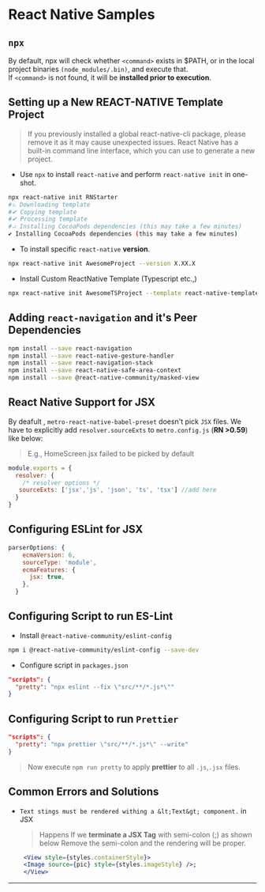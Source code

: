 # React Native Samples

## `npx`

By default, npx will check whether `<command>` exists in $PATH, or in the local project binaries `(node_modules/.bin)`, and execute that.  
If `<command>` is not found, it will be __installed prior to execution__.

## Setting up a New REACT-NATIVE Template Project

>If you previously installed a global react-native-cli package, please remove it as it may cause unexpected issues.
>React Native has a built-in command line interface, which you can use to generate a new project.

- Use `npx` to install `react-native` and perform `react-native init` in one-shot.

```bash
npx react-native init RNStarter
#⠦ Downloading template
#✔ Copying template
#✔ Processing template
#⠴ Installing CocoaPods dependencies (this may take a few minutes)
✔ Installing CocoaPods dependencies (this may take a few minutes)
```

- To install specific `react-native` __version__.

```bash
npx react-native init AwesomeProject --version X.XX.X
```

- Install Custom ReactNative Template (Typescript etc.,)

```bash
npx react-native init AwesomeTSProject --template react-native-template-typescript
```

## Adding `react-navigation` and it's Peer Dependencies

```bash
npm install --save react-navigation
npm install --save react-native-gesture-handler
npm install --save react-navigation-stack
npm install --save react-native-safe-area-context
npm install --save @react-native-community/masked-view
```

## React Native Support for JSX

By deafult , `metro-react-native-babel-preset` doesn't pick `JSX` files.
We have to explicitly add `resolver.sourceExts` to `metro.config.js` (__RN >0.59__) like below:

> E.g., HomeScreen.jsx failed to be picked by default

```js
module.exports = {
  resolver: {
    /* resolver options */
   sourceExts: ['jsx','js', 'json', 'ts', 'tsx'] //add here
  }
}
```

## Configuring ESLint for JSX

```js
parserOptions: {
    ecmaVersion: 6,
    sourceType: 'module',
    ecmaFeatures: {
      jsx: true,
    },
  }
```

## Configuring Script to run ES-Lint

- Install `@react-native-community/eslint-config`

```bash
npm i @react-native-community/eslint-config --save-dev
```

- Configure script in `packages.json`

```json
"scripts": {
  "pretty": "npx eslint --fix \"src/**/*.js*\""
}
```

## Configuring Script to run `Prettier`

``` json
"scripts": {
  "pretty": "npx prettier \"src/**/*.js*\" --write"
}
```

> Now execute `npm run pretty` to apply __prettier__ to all `.js`,`.jsx` files.

## Common Errors and Solutions

- `Text stings must be rendered withing a &lt;Text&gt; component.` in JSX
    > Happens If we __terminate a JSX Tag__ with semi-colon (;) as shown below
    > Remove the semi-colon and the rendering will be proper.

   ```jsx
    <View style={styles.containerStyle}>
    <Image source={pic} style={styles.imageStyle} />;
    </View>
   ```

---
[react_natvie_enable_jsx]: https://stackoverflow.com/questions/50311473/how-to-allow-react-native-to-enable-support-for-jsx-extension-files/55134051
